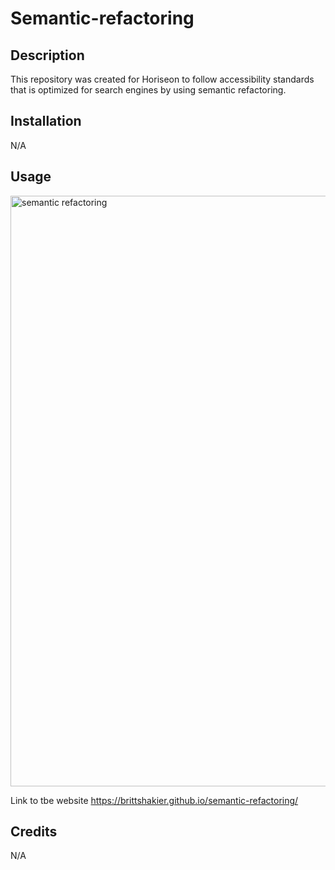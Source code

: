# Semantic-refactoring

## Description
This repository was created for Horiseon to follow accessibility standards that is optimized for search engines by using semantic refactoring. 

## Installation 
N/A

## Usage
<img width="945" alt="semantic refactoring" src="https://github.com/BrittShakier/semantic-refactoring/assets/159391747/fadea984-ff4f-49db-87ac-f754448756c9">

Link to tbe website
https://brittshakier.github.io/semantic-refactoring/


## Credits
N/A


